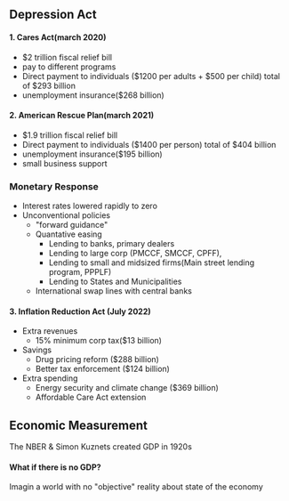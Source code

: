 ## Depression Act
#### 1. Cares Act(march 2020)
- $2 trillion fiscal relief bill
- pay to different programs
- Direct payment to individuals ($1200 per adults + $500 per child) total of $293 billion
- unemployment insurance($268 billion)


#### 2. American Rescue Plan(march 2021)
- $1.9 trillion fiscal relief bill
- Direct payment to individuals ($1400 per person) total of $404 billion
- unemployment insurance($195 billion)
- small business support

### Monetary Response
* Interest rates lowered rapidly to zero
* Unconventional policies
    * "forward guidance"
    * Quantative easing
        * Lending to banks, primary dealers
        * Lending to large corp (PMCCF, SMCCF, CPFF),
        * Lending to small and midsized firms(Main street lending program, PPPLF)
        * Lending to States and Municipalities
    * International swap lines with central banks


#### 3. Inflation Reduction Act (July 2022)
* Extra revenues
    * 15% minimum corp tax($13 billion)
* Savings
    * Drug pricing reform ($288 billion)
    * Better tax enforcement ($124 billion)
* Extra spending
    * Energy security and climate change ($369 billion)
    * Affordable Care Act extension


## Economic Measurement
The NBER & Simon Kuznets created GDP in 1920s

#### What if there is no GDP?
Imagin a world with no "objective" reality about state of the economy
